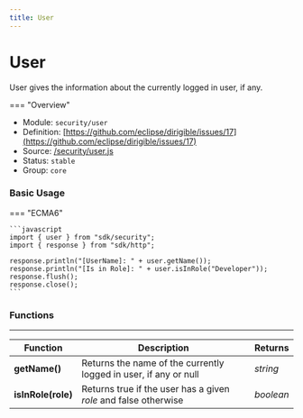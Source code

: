 ```yaml
---
title: User
---
```


User
===

User gives the information about the currently logged in user, if any.

=== "Overview"
- Module: `security/user`
- Definition: [https://github.com/eclipse/dirigible/issues/17](https://github.com/eclipse/dirigible/issues/17)
- Source: [/security/user.js](https://github.com/eclipse/dirigible/blob/master/components/api-security/src/main/resources/META-INF/dirigible/security/user.js)
- Status: `stable`
- Group: `core`


### Basic Usage

=== "ECMA6"

    ```javascript
    import { user } from "sdk/security";
    import { response } from "sdk/http";

    response.println("[UserName]: " + user.getName());
    response.println("[Is in Role]: " + user.isInRole("Developer"));
    response.flush();
    response.close();
    ```

<!-- === "CommonJS"

    ```javascript
    const user = require("security/user");
    const response = require("http/response");

    response.println("[UserName]: " + user.getName());
    response.println("[Is in Role]: " + user.isInRole("Developer"));
    response.flush();
    response.close();
    ``` -->

### Functions

---

Function     | Description | Returns
------------ | ----------- | --------
**getName()**   | Returns the name of the currently logged in user, if any or null | *string*
**isInRole(role)**   | Returns true if the user has a given *role* and false otherwise | *boolean*
